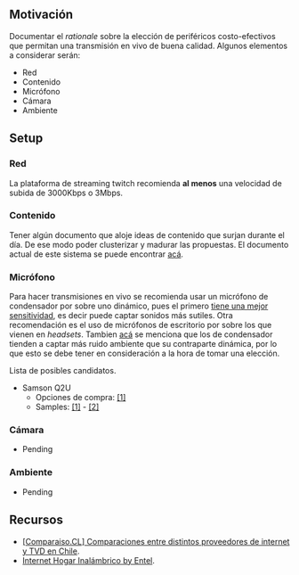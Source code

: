 ## Motivación
Documentar el *rationale* sobre la elección de periféricos costo-efectivos que permitan una transmisión en vivo de buena calidad. Algunos elementos a considerar serán:
- Red
- Contenido
- Micrófono
- Cámara
- Ambiente

## Setup

### Red
La plataforma de streaming twitch recomienda **al menos** una velocidad de subida de 3000Kbps o 3Mbps.

### Contenido
Tener algún documento que aloje ideas de contenido que surjan durante el día. De ese modo poder clusterizar y madurar las propuestas. El documento actual de este sistema se puede encontrar [acá](../05_Ideas/Content_Ideas.md).

### Micrófono
Para hacer transmisiones en vivo se recomienda usar un micrófono de condensador por sobre uno dinámico, pues el primero [tiene una mejor sensitividad](https://musicianshq.com/whats-the-difference-between-dynamic-and-condenser-microphones/), es decir puede captar sonidos más sutiles. Otra recomendación es el uso de micrófonos de escritorio por sobre los que vienen en *headsets*. Tambien [acá](https://www.reddit.com/r/Twitch/comments/qo6xff/best_mic_to_get_to_get_into_streaming_and_content/) se menciona que los de condensador tienden a captar más ruido ambiente que su contraparte dinámica, por lo que esto se debe tener en consideración a la hora de tomar una elección.

Lista de posibles candidatos.

- Samson Q2U
  - Opciones de compra: [[1]](https://www.audiomusica.com/pack-samson-de-microfono-q2u-recording-and-podcasting-xlrusb.html)
  - Samples: [[1]](https://www.youtube.com/watch?v=vg0HtGqIXPw) - [[2]](https://www.youtube.com/watch?v=5aCRWuPFPQA)

### Cámara
- Pending
### Ambiente
- Pending
## Recursos
- [[Comparaiso.CL] Comparaciones entre distintos proveedores de internet y TVD en Chile](https://comparaiso.cl).
- [Internet Hogar Inalámbrico by Entel](https://www.entel.cl/hogar/internet-inalambrico/).
